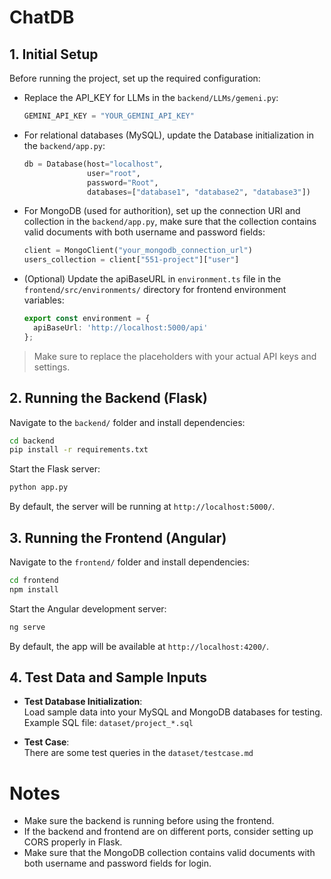 # ChatDB

## 1. Initial Setup

Before running the project, set up the required configuration:

- Replace the API_KEY for LLMs in the `backend/LLMs/gemeni.py`:

  ```python
  GEMINI_API_KEY = "YOUR_GEMINI_API_KEY"
  ```

- For relational databases (MySQL), update the Database initialization in the `backend/app.py`:
  ```python
  db = Database(host="localhost",
                user="root",
                password="Root",
                databases=["database1", "database2", "database3"])
  ```

- For MongoDB (used for authorition), set up the connection URI and collection in the `backend/app.py`, make sure that the collection contains valid documents with both username and password fields:
  ```python
  client = MongoClient("your_mongodb_connection_url")
  users_collection = client["551-project"]["user"]
  ```

- (Optional) Update the apiBaseURL in `environment.ts` file in the `frontend/src/environments/` directory for frontend environment variables:

  ```typescript
  export const environment = {
    apiBaseUrl: 'http://localhost:5000/api'
  };
  ```

> Make sure to replace the placeholders with your actual API keys and settings.


## 2. Running the Backend (Flask)

Navigate to the `backend/` folder and install dependencies:

```bash
cd backend
pip install -r requirements.txt
```

Start the Flask server:

```bash
python app.py
```

By default, the server will be running at `http://localhost:5000/`.


## 3. Running the Frontend (Angular)

Navigate to the `frontend/` folder and install dependencies:

```bash
cd frontend
npm install
```

Start the Angular development server:

```bash
ng serve
```

By default, the app will be available at `http://localhost:4200/`.


## 4. Test Data and Sample Inputs
- **Test Database Initialization**:  
  Load sample data into your MySQL and MongoDB databases for testing.  
  Example SQL file: `dataset/project_*.sql`

- **Test Case**:  
  There are some test queries in the `dataset/testcase.md`

# Notes

- Make sure the backend is running before using the frontend.
- If the backend and frontend are on different ports, consider setting up CORS properly in Flask.
- Make sure that the MongoDB collection contains valid documents with both username and password fields for login.